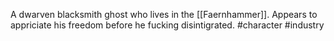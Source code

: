 A dwarven blacksmith ghost who lives in the [[Faernhammer]].
Appears to appriciate his freedom before he fucking disintigrated.
#character #industry